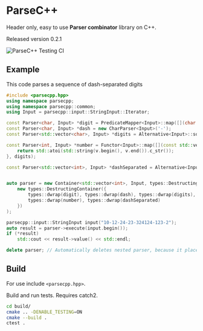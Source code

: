 # ParseC++

Header only, easy to use **Parser combinator** library on C++.

Released version 0.2.1

![ParseC++ Testing CI](https://github.com/vorotynsky/ParseCpp/workflows/ParseC++%20Testing%20CI/badge.svg?branch=master)

## Example

This code parses a sequence of dash-separated digits

```cpp
#include <parsecpp.hpp>
using namespace parsecpp;
using namespace parsecpp::common;
using Input = parsecpp::input::StringInput::Iterator;

const Parser<char, Input> *digit = PredicateMapper<Input>::map([](char c) { return std::isdigit(c); }); 
const Parser<char, Input> *dash = new CharParser<Input>('-');
const Parser<std::vector<char>, Input> *digits = Alternative<Input>::some(digit);

const Parser<int, Input> *number = Functor<Input>::map([](const std::vector<char> &v) { 
    return std::atoi(std::string(v.begin(), v.end()).c_str());
}, digits);

const Parser<std::vector<int>, Input> *dashSeparated = Alternative<Input>::stepBy1(number, dash);


auto parser = new Container<std::vector<int>, Input, types::DestructingContainer>(dashSeparated,
    new types::DestructingContainer({
        types::dwrap(digit), types::dwrap(dash), types::dwrap(digits),
        types::dwrap(number), types::dwrap(dashSeparated)
    })
);

parsecpp::input::StringInput input("10-12-24-23-324124-123-2");
auto result = parser->execute(input.begin());
if (*result)
    std::cout << result->value() << std::endl;

delete parser; // Automatically deletes nested parser, because it placed in container.
```

## Build

For use include `<parsecpp.hpp>`.

Build and run tests. Requires catch2.

```bash
cd build/
cmake .. -DENABLE_TESTING=ON
cmake --build .
ctest .
```
